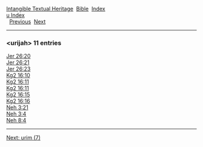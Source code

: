 [Intangible Textual Heritage](../../index)  [Bible](../index) 
[Index](index)   
[u Index](_u_)  
  [Previous](c12020)  [Next](c12022) 

------------------------------------------------------------------------

### &lt;urijah&gt; 11 entries

[Jer 26:20](../kjv/jer026.htm#020)  
[Jer 26:21](../kjv/jer026.htm#021)  
[Jer 26:23](../kjv/jer026.htm#023)  
[Kg2 16:10](../kjv/kg2016.htm#010)  
[Kg2 16:11](../kjv/kg2016.htm#011)  
[Kg2 16:11](../kjv/kg2016.htm#011)  
[Kg2 16:15](../kjv/kg2016.htm#015)  
[Kg2 16:16](../kjv/kg2016.htm#016)  
[Neh 3:21](../kjv/neh003.htm#021)  
[Neh 3:4](../kjv/neh003.htm#004)  
[Neh 8:4](../kjv/neh008.htm#004)  

------------------------------------------------------------------------

[Next: urim (7)](c12022)
